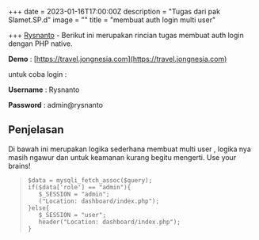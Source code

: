 +++
date = 2023-01-16T17:00:00Z
description = "Tugas dari pak Slamet.SP.d"
image = ""
title = "membuat auth login multi user"

+++
[Rysnanto](rysnanto.eu.org) - Berikut ini merupakan rincian tugas membuat auth login dengan PHP native.

**Demo** : [https://travel.jongnesia.com](https://travel.jongnesia.com)

untuk coba login :

**Username** : Rysnanto

**Password** : admin@rysnanto

## **Penjelasan**

Di bawah ini merupakan logika sederhana membuat multi user , logika nya masih ngawur dan untuk keamanan kurang begitu mengerti. Use your brains!

>     $data = mysqli_fetch_assoc($query);
>     if($data['role'] == "admin"){
>        $_SESSION = "admin";
>        ("Location: dashboard/index.php");
>     }else{
>        $_SESSION = "user";
>        header("Location: dashboard/index.php");
>     }

    